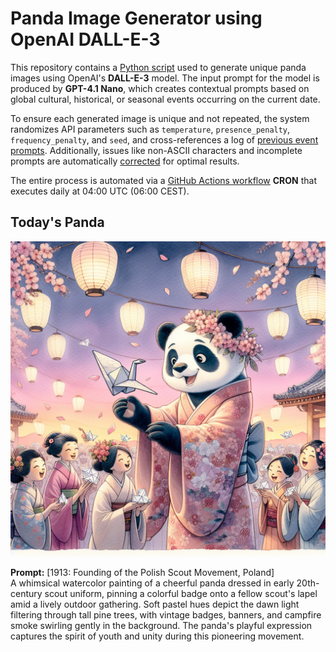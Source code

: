 # Panda Image Generator using OpenAI DALL-E-3

This repository contains a [Python script](src/daily_panda_image/generators/image_generator.py) used to generate unique panda images using OpenAI's **DALL-E-3** model. 
The input prompt for the model is produced by **GPT-4.1 Nano**, which creates contextual prompts based on global cultural, historical, or seasonal events occurring on the current date.

To ensure each generated image is unique and not repeated, the system randomizes API parameters such as `temperature`, `presence_penalty`, `frequency_penalty`, and `seed`, and cross-references a log of [previous event prompts](src/daily_panda_image/generators/prompt_generator.py). Additionally, issues like non-ASCII characters and incomplete prompts are automatically [corrected](src/daily_panda_image/utils/text_processor.py) for optimal results.

The entire process is automated via a [GitHub Actions workflow](.github/workflows/image_publisher.yml) **CRON** that executes daily at 04:00 UTC (06:00 CEST).


## Today's Panda
![screenshot](images/panda_current.png)

**Prompt:** [1913: Founding of the Polish Scout Movement, Poland]  
A whimsical watercolor painting of a cheerful panda dressed in early 20th-century scout uniform, pinning a colorful badge onto a fellow scout's lapel amid a lively outdoor gathering. Soft pastel hues depict the dawn light filtering through tall pine trees, with vintage badges, banners, and campfire smoke swirling gently in the background. The panda's playful expression captures the spirit of youth and unity during this pioneering movement.
